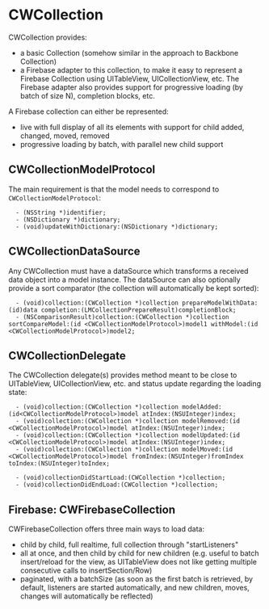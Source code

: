 CWCollection
============

CWCollection provides:
- a basic Collection (somehow similar in the approach to Backbone Collection)
- a Firebase adapter to this collection, to make it easy to represent a Firebase Collection using UITableView, UICollectionView, etc. The Firebase adapter also provides support for progressive loading (by batch of size N), completion blocks, etc.

A Firebase collection can either be represented:
- live with full display of all its elements with support for child added, changed, moved, removed
- progressive loading by batch, with parallel new child support

CWCollectionModelProtocol
--

The main requirement is that the model needs to correspond to `CWCollectionModelProtocol`:
```
  - (NSString *)identifier;
  - (NSDictionary *)dictionary;
  - (void)updateWithDictionary:(NSDictionary *)dictionary;
```
CWCollectionDataSource
--

Any CWCollection must have a dataSource which transforms a received data object into a model instance. The dataSource can also optionally provide a sort comparator (the collection will automatically be kept sorted):
```
  - (void)collection:(CWCollection *)collection prepareModelWithData:(id)data completion:(LMCollectionPrepareResult)completionBlock;
  - (NSComparisonResult)collection:(CWCollection *)collection sortCompareModel:(id <CWCollectionModelProtocol>)model1 withModel:(id <CWCollectionModelProtocol>)model2;
```
CWCollectionDelegate
--

The CWCollection delegate(s) provides method meant to be close to UITableView, UICollectionView, etc. and status update regarding the loading state:
```
  - (void)collection:(CWCollection *)collection modelAdded:(id<CWCollectionModelProtocol>)model atIndex:(NSUInteger)index;
  - (void)collection:(CWCollection *)collection modelRemoved:(id <CWCollectionModelProtocol>)model atIndex:(NSUInteger)index;
  - (void)collection:(CWCollection *)collection modelUpdated:(id <CWCollectionModelProtocol>)model atIndex:(NSUInteger)index;
  - (void)collection:(CWCollection *)collection modelMoved:(id <CWCollectionModelProtocol>)model fromIndex:(NSUInteger)fromIndex toIndex:(NSUInteger)toIndex;
  
  - (void)collectionDidStartLoad:(CWCollection *)collection;
  - (void)collectionDidEndLoad:(CWCollection *)collection;
```
Firebase: CWFirebaseCollection
--

CWFirebaseCollection offers three main ways to load data:
  - child by child, full realtime, full collection through "startListeners"
  - all at once, and then child by child for new children (e.g. useful to batch insert/reload for the view, as UITableView does not like getting multiple consecutive calls to insertSection/Row)
  - paginated, with a batchSize (as soon as the first batch is retrieved, by default, listeners are started automatically, and new children, moves, changes will automatically be reflected)
